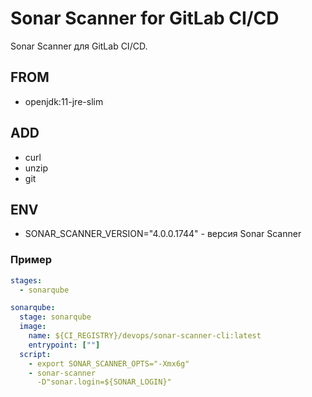 # Sonar Scanner for GitLab CI/CD

Sonar Scanner для GitLab CI/CD.

## FROM

* openjdk:11-jre-slim

## ADD

* curl
* unzip
* git

## ENV

* SONAR_SCANNER_VERSION="4.0.0.1744" - версия Sonar Scanner

### Пример

```yml
stages:
  - sonarqube

sonarqube:
  stage: sonarqube
  image:
    name: ${CI_REGISTRY}/devops/sonar-scanner-cli:latest
    entrypoint: [""]
  script:
    - export SONAR_SCANNER_OPTS="-Xmx6g"
    - sonar-scanner
      -D"sonar.login=${SONAR_LOGIN}"
```

